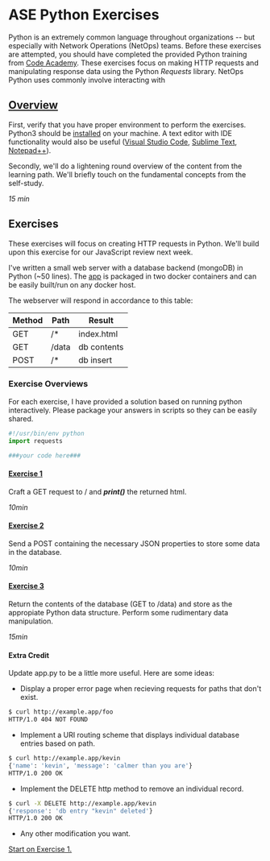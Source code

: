 
# ASE Python Exercises

Python is an extremely common language throughout organizations -- but especially with Network Operations (NetOps) teams. Before these exercises are attempted, you should have completed the provided Python training from [Code Academy](https://www.codecademy.com/learn/learn-python-3). These exercises focus on making HTTP requests and manipulating response data using the Python _Requests_ library. NetOps Python uses commonly involve interacting with 

## [Overview](./pyOverview.md)

First, verify that you have proper environment to perform the exercises. Python3 should be [installed](./pyEnvSetup.md) on your machine. A text editor with IDE functionality would also be useful ([Visual Studio Code](https://code.visualstudio.com/), [Sublime Text](https://www.sublimetext.com/), [Notepad++](https://notepad-plus-plus.org/)).

Secondly, we'll do a lightening round overview of the content from the learning path. We'll briefly touch on the fundamental concepts from the self-study.

_15 min_

## Exercises

These exercises will focus on creating HTTP requests in Python. We'll build upon this exercise for our JavaScript review next week.

I've written a small web server with a database backend (mongoDB) in Python (~50 lines). The [app](./WebServer/app.py) is packaged in two docker containers and can be easily built/run on any docker host. 

The webserver will respond in accordance to this table:

| Method | Path  | Result      |
|--------|-------|-------------|
| GET    | /*    | index.html  |
| GET    | /data | db contents |
| POST   | /*    | db insert   |

### Exercise Overviews

For each exercise, I have provided a solution based on running python interactively. Please package your answers in scripts so they can be easily shared.
```python
#!/usr/bin/env python
import requests

###your code here###
```

#### [Exercise 1](./pyExercise1.md)

Craft a GET request to / and ***print()*** the returned html.

_10min_

#### [Exercise 2](./pyExercise2.md)

Send a POST containing the necessary JSON properties to store some data in the database.

_10min_

#### [Exercise 3](./pyExercise3.md)

Return the contents of the database (GET to /data) and store as the appropiate Python data structure. Perform some rudimentary data manipulation.

_15min_

#### Extra Credit

Update app.py to be a little more useful. Here are some ideas:
* Display a proper error page when recieving requests for paths that don't exist.
```bash
$ curl http://example.app/foo
HTTP/1.0 404 NOT FOUND
```
* Implement a URI routing scheme that displays individual database entries based on path.
```bash
$ curl http://example.app/kevin
{'name': 'kevin', 'message': 'calmer than you are'}
HTTP/1.0 200 OK
```
* Implement the DELETE http method to remove an individual record.
```bash
$ curl -X DELETE http://example.app/kevin
{'response': 'db entry "kevin" deleted'}
HTTP/1.0 200 OK
```
* Any other modification you want.

[Start on Exercise 1.](./pyExercise1.md)

